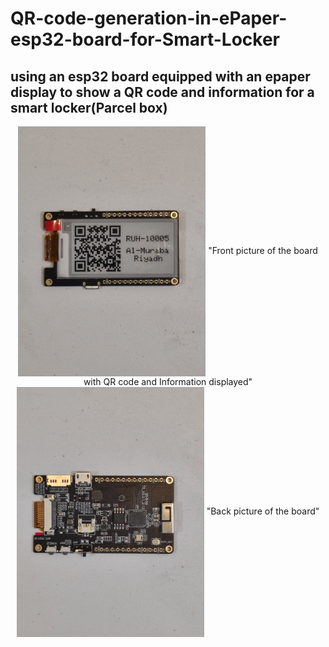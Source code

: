 # QR-code-generation-in-ePaper-esp32-board-for-Smart-Locker

## using an esp32 board equipped with an epaper display to show a QR code and information for a smart locker(Parcel box)


<p align="center">
<img align="center" src="Pictures/IMG_20230715_172858.jpg" width="300" height="400" >
"Front picture of the board with QR code and Information displayed"

<img align="center" src="Pictures/IMG_20230715_172932.jpg" width="300" height="400" >
"Back picture of the board"
</p>
